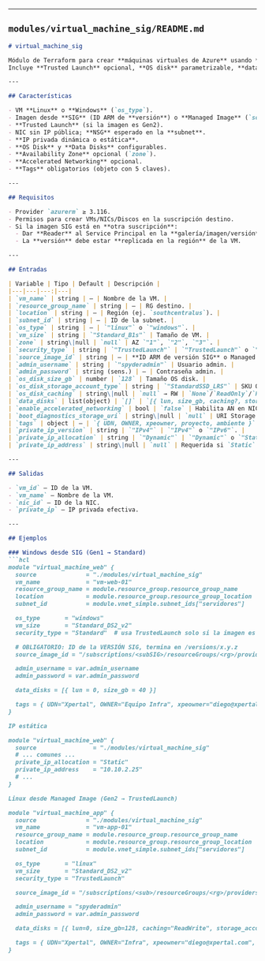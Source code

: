 
---

## `modules/virtual_machine_sig/README.md`

```markdown
# virtual_machine_sig

Módulo de Terraform para crear **máquinas virtuales de Azure** usando **Shared Image Gallery (SIG)** o **Managed Image** mediante **`source_image_id`**.  
Incluye **Trusted Launch** opcional, **OS disk** parametrizable, **data disks** gestionados con attachments y **IP privada dinámica o estática**, sin IP pública y sin NSG en NIC/VM (NSG en la **subnet**).

---

## Características

- VM **Linux** o **Windows** (`os_type`).
- Imagen desde **SIG** (ID ARM de **versión**) o **Managed Image** (`source_image_id`).
- **Trusted Launch** (si la imagen es Gen2).
- NIC sin IP pública; **NSG** esperado en la **subnet**.
- **IP privada dinámica o estática**.
- **OS Disk** y **Data Disks** configurables.
- **Availability Zone** opcional (`zone`).
- **Accelerated Networking** opcional.
- **Tags** obligatorios (objeto con 5 claves).

---

## Requisitos

- Provider `azurerm` ≥ 3.116.
- Permisos para crear VMs/NICs/Discos en la suscripción destino.
- Si la imagen SIG está en **otra suscripción**:
  - Dar **Reader** al Service Principal en la **galería/imagen/versión** (scope mínimo suficiente).
  - La **versión** debe estar **replicada en la región** de la VM.

---

## Entradas

| Variable | Tipo | Default | Descripción |
|---|---|---:|---|
| `vm_name` | string | – | Nombre de la VM. |
| `resource_group_name` | string | – | RG destino. |
| `location` | string | – | Región (ej. `southcentralus`). |
| `subnet_id` | string | – | ID de la subnet. |
| `os_type` | string | – | `"linux"` o `"windows"`. |
| `vm_size` | string | `"Standard_B1s"` | Tamaño de VM. |
| `zone` | string\|null | `null` | AZ `"1"`, `"2"`, `"3"`. |
| `security_type` | string | `"TrustedLaunch"` | `"TrustedLaunch"` o `"Standard"`. |
| `source_image_id` | string | – | **ID ARM de versión SIG** o Managed Image. |
| `admin_username` | string | `"spyderadmin"` | Usuario admin. |
| `admin_password` | string (sens.) | – | Contraseña admin. |
| `os_disk_size_gb` | number | `128` | Tamaño OS disk. |
| `os_disk_storage_account_type` | string | `"StandardSSD_LRS"` | SKU OS disk. |
| `os_disk_caching` | string\|null | `null` → RW | `None`/`ReadOnly`/`ReadWrite`. |
| `data_disks` | list(object) | `[]` | `[{ lun, size_gb, caching?, storage_account_type? }]`. |
| `enable_accelerated_networking` | bool | `false` | Habilita AN en NIC. |
| `boot_diagnostics_storage_uri` | string\|null | `null` | URI Storage para boot diagnostics. |
| `tags` | object | – | `{ UDN, OWNER, xpeowner, proyecto, ambiente }`. |
| `private_ip_version` | string | `"IPv4"` | `"IPv4"` o `"IPv6"`. |
| `private_ip_allocation` | string | `"Dynamic"` | `"Dynamic"` o `"Static"`. |
| `private_ip_address` | string\|null | `null` | Requerida si `Static`. |

---

## Salidas

- `vm_id` – ID de la VM.  
- `vm_name` – Nombre de la VM.  
- `nic_id` – ID de la NIC.  
- `private_ip` – IP privada efectiva.

---

## Ejemplos

### Windows desde SIG (Gen1 → Standard)
```hcl
module "virtual_machine_web" {
  source              = "./modules/virtual_machine_sig"
  vm_name             = "vm-web-01"
  resource_group_name = module.resource_group.resource_group_name
  location            = module.resource_group.resource_group_location
  subnet_id           = module.vnet_simple.subnet_ids["servidores"]

  os_type       = "windows"
  vm_size       = "Standard_DS2_v2"
  security_type = "Standard"  # usa TrustedLaunch solo si la imagen es Gen2

  # OBLIGATORIO: ID de la VERSIÓN SIG, termina en /versions/x.y.z
  source_image_id = "/subscriptions/<subSIG>/resourceGroups/<rg>/providers/Microsoft.Compute/galleries/<gallery>/images/<image>/versions/1.0.3"

  admin_username = var.admin_username
  admin_password = var.admin_password

  data_disks = [{ lun = 0, size_gb = 40 }]

  tags = { UDN="Xpertal", OWNER="Equipo Infra", xpeowner="diego@xpertal.com", proyecto="terraform", ambiente="dev" }
}

IP estática

module "virtual_machine_web" {
  source                = "./modules/virtual_machine_sig"
  # ... comunes ...
  private_ip_allocation = "Static"
  private_ip_address    = "10.10.2.25"
  # ...
}

Linux desde Managed Image (Gen2 → TrustedLaunch)

module "virtual_machine_app" {
  source              = "./modules/virtual_machine_sig"
  vm_name             = "vm-app-01"
  resource_group_name = module.resource_group.resource_group_name
  location            = module.resource_group.resource_group_location
  subnet_id           = module.vnet_simple.subnet_ids["servidores"]

  os_type       = "linux"
  vm_size       = "Standard_DS2_v2"
  security_type = "TrustedLaunch"

  source_image_id = "/subscriptions/<sub>/resourceGroups/<rg>/providers/Microsoft.Compute/images/myManagedImageGen2"

  admin_username = "spyderadmin"
  admin_password = var.admin_password

  data_disks = [{ lun=0, size_gb=128, caching="ReadWrite", storage_account_type="Premium_LRS" }]

  tags = { UDN="Xpertal", OWNER="Infra", xpeowner="diego@xpertal.com", proyecto="terraform", ambiente="dev" }
}

